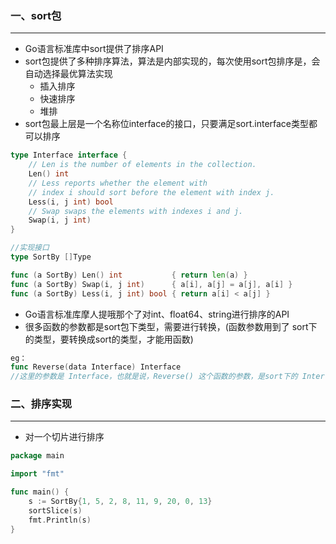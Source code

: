 ### 一、sort包

***

* Go语言标准库中sort提供了排序API
* sort包提供了多种排序算法，算法是内部实现的，每次使用sort包排序是，会自动选择最优算法实现
  * 插入排序
  * 快速排序
  * 堆排
* sort包最上层是一个名称位interface的接口，只要满足sort.interface类型都可以排序

```go
type Interface interface {
    // Len is the number of elements in the collection.
    Len() int
    // Less reports whether the element with
    // index i should sort before the element with index j.
    Less(i, j int) bool
    // Swap swaps the elements with indexes i and j.
    Swap(i, j int)
}
```

```go
//实现接口
type SortBy []Type

func (a SortBy) Len() int           { return len(a) }
func (a SortBy) Swap(i, j int)      { a[i], a[j] = a[j], a[i] }
func (a SortBy) Less(i, j int) bool { return a[i] < a[j] }
```

* Go语言标准库摩人提哦那个了对int、float64、string进行排序的API
* 很多函数的参数都是sort包下类型，需要进行转换，(函数参数用到了 sort下的类型，要转换成sort的类型，才能用函数)

```go
eg：
func Reverse(data Interface) Interface   
//这里的参数是 Interface，也就是说，Reverse() 这个函数的参数，是sort下的 Interface 接口类型
```



### 二、排序实现

***

* 对一个切片进行排序

```go
package main

import "fmt"

func main() {
	s := SortBy{1, 5, 2, 8, 11, 9, 20, 0, 13}
	sortSlice(s)
	fmt.Println(s)
}
```

